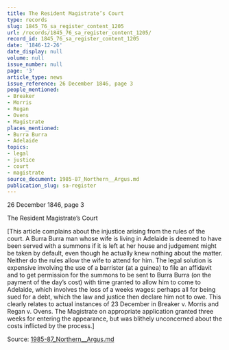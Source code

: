 ```yaml
---
title: The Resident Magistrate’s Court
type: records
slug: 1845_76_sa_register_content_1205
url: /records/1845_76_sa_register_content_1205/
record_id: 1845_76_sa_register_content_1205
date: '1846-12-26'
date_display: null
volume: null
issue_number: null
page: '3'
article_type: news
issue_reference: 26 December 1846, page 3
people_mentioned:
- Breaker
- Morris
- Regan
- Ovens
- Magistrate
places_mentioned:
- Burra Burra
- Adelaide
topics:
- legal
- justice
- court
- magistrate
source_document: 1985-87_Northern__Argus.md
publication_slug: sa-register
---
```


26 December 1846, page 3

The Resident Magistrate’s Court

[This article complains about the injustice arising from the rules of the court.  A Burra Burra man whose wife is living in Adelaide is deemed to have been served with a summons if it is left at her house and judgement might be taken by default, even though he actually knew nothing about the matter.  Neither do the rules allow the wife to attend for him.  The legal solution is expensive involving the use of a barrister (at a guinea) to file an affidavit and to get permission for the summons to be sent to Burra Burra (on the payment of the day’s cost) with time granted to allow him to come to Adelaide, which involves the loss of a weeks wages: perhaps all for being sued for a debt, which the law and justice then declare him not to owe.  This clearly relates to actual instances of 23 December in Breaker v. Morris and Regan v. Ovens.  The Magistrate on appropriate application granted three weeks for entering the appearance, but was blithely unconcerned about the costs inflicted by the process.]


Source: [1985-87_Northern__Argus.md](/downloads/markdown/1985-87_Northern__Argus.md)
